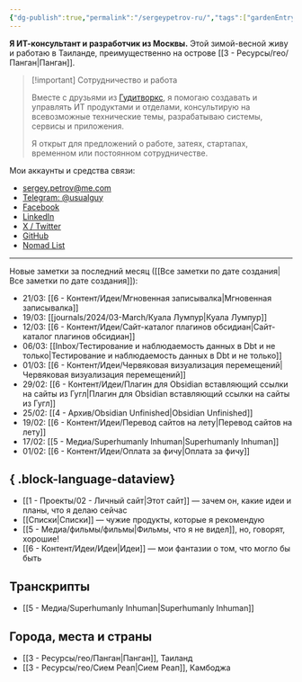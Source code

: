 ```yaml
---
{"dg-publish":true,"permalink":"/sergeypetrov-ru/","tags":["gardenEntry"],"created":"2023-10-23T04:50:50.950+07:00","updated":"2024-03-12T23:43:07.373+07:00"}
---
```


**Я ИТ-консультант и разработчик из Москвы.** Этой зимой-весной живу и работаю в Таиланде, преимущественно на острове [[3 - Ресурсы/гео/Панган\|Панган]].

> [!important] Сотрудничество и работа
> 
> Вместе с друзьями из [Гудитворкс](https://goodit.works), я помогаю создавать и управлять ИТ продуктами и отделами, консультирую на всевозможные технические темы, разрабатываю системы, сервисы и приложения. 
> 
> Я открыт для предложений о работе, затеях, стартапах, временном или постоянном сотрудничестве. 

Мои аккаунты и средства связи:
- [sergey.petrov@me.com](mailto:sergey.petrov@me.com)
- [Telegram: @usualguy](https://t.me/usualguy)
- [Facebook](https://facebook.com/neoromantic)
- [LinkedIn](https://linkedin.com/in/sspetrov)
- [X / Twitter](https://x.com/neoromantic) 
- [GitHub](https://github.com/neoromantic)
- [Nomad List](https://nomadlist.com/@neoromantic)
---
Новые заметки за последний месяц ([[Все заметки по дате создания\|Все заметки по дате создания]]):
- 21/03: [[6 - Контент/Идеи/Мгновенная записывалка\|Мгновенная записывалка]]
- 19/03: [[journals/2024/03-March/Куала Лумпур\|Куала Лумпур]]
- 12/03: [[6 - Контент/Идеи/Сайт-каталог плагинов обсидиан\|Сайт-каталог плагинов обсидиан]]
- 06/03: [[Inbox/Тестирование и наблюдаемость данных в Dbt и не только\|Тестирование и наблюдаемость данных в Dbt и не только]]
- 01/03: [[6 - Контент/Идеи/Червяковая визуализация перемещений\|Червяковая визуализация перемещений]]
- 29/02: [[6 - Контент/Идеи/Плагин для Obsidian вставляющий ссылки на сайты из Гугл\|Плагин для Obsidian вставляющий ссылки на сайты из Гугл]]
- 25/02: [[4 - Архив/Obsidian Unfinished\|Obsidian Unfinished]]
- 19/02: [[6 - Контент/Идеи/Перевод сайтов на лету\|Перевод сайтов на лету]]
- 17/02: [[5 - Медиа/Superhumanly Inhuman\|Superhumanly Inhuman]]
- 01/02: [[6 - Контент/Идеи/Оплата за фичу\|Оплата за фичу]]

{ .block-language-dataview}
---
- [[1 - Проекты/02 - Личный сайт\|Этот сайт]] — зачем он, какие идеи и планы, что я делаю сейчас
- [[Списки\|Списки]] — чужие продукты, которые я рекомендую
- [[5 - Медиа/фильмы/фильмы\|Фильмы, что я не видел]], но, говорят, хорошие!
- [[6 - Контент/Идеи/Идеи\|Идеи]] — мои фантазии о том, что могло бы быть 
## Транскрипты
- [[5 - Медиа/Superhumanly Inhuman\|Superhumanly Inhuman]]
## Города, места и страны
- [[3 - Ресурсы/гео/Панган\|Панган]], Таиланд
- [[3 - Ресурсы/гео/Сием Реап\|Сием Реап]], Камбоджа
